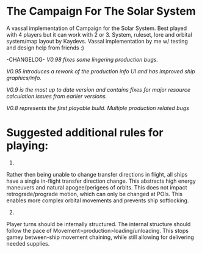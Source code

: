 # The Campaign For The Solar System

A vassal implementation of Campaign for the Solar System. Best played with 4 players but it can work with 2 or 3. System, ruleset, lore and orbital system/map layout by Kaydevs. Vassal implementation by me w/ testing and design help from friends :)

-CHANGELOG-
*V0.98 fixes some lingering production bugs.*

*V0.95 introduces a rework of the production info UI and has improved ship graphics/info.*

*V0.9 is the most up to date version and contains fixes for major resource calculation issues from earlier versions.*

*V0.8 represents the first playable build. Multiple production related bugs*



# Suggested additional rules for playing:

1)
Rather then being unable to change transfer directions in flight, all ships have a single in-flight transfer direction change. This abstracts high energy maneuvers and natural apogee/perigees of orbits. This does not impact retrograde/prograde motion, which can only be changed at POIs. This enables more complex orbital movements and prevents ship softlocking.


2)
Player turns should be internally structured. The internal structure should follow the pace of Movement>production>loading/unloading. This stops gamey between-ship movement chaining, while still allowing for delivering needed supplies. 
